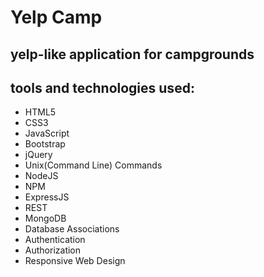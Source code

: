 # Yelp Camp
## yelp-like application for campgrounds

## tools and technologies used:

* HTML5
* CSS3
* JavaScript
* Bootstrap
* jQuery
* Unix(Command Line) Commands
* NodeJS
* NPM
* ExpressJS
* REST
* MongoDB
* Database Associations
* Authentication
* Authorization
* Responsive Web Design